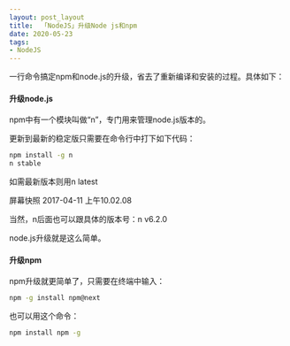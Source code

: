 ```yaml
---
layout: post_layout
title:  「NodeJS」升级Node js和npm
date: 2020-05-23
tags: 
- NodeJS
---
```


一行命令搞定npm和node.js的升级，省去了重新编译和安装的过程。具体如下：

#### 升级node.js
npm中有一个模块叫做“n”，专门用来管理node.js版本的。

<!--more-->

更新到最新的稳定版只需要在命令行中打下如下代码：
    
```bash
npm install -g n
n stable
```


如需最新版本则用n latest

屏幕快照 2017-04-11 上午10.02.08


当然，n后面也可以跟具体的版本号：n v6.2.0

node.js升级就是这么简单。

#### 升级npm

npm升级就更简单了，只需要在终端中输入：

```bash
npm -g install npm@next
```

也可以用这个命令：

```bash
npm install npm -g
```